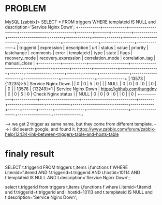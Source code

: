 # PROBLEM
MySQL [zabbix]> SELECT * FROM triggers  WHERE templateid IS NULL and description='Service Nginx Down';
+-----------+------------+--------------------+----------------------------+--------+-------+----------+------------+--------------------+-------+------------+------+-------+-------+---------------+---------------------+------------------+-----------------+--------------+
| triggerid | expression | description        | url                        | status | value | priority | lastchange | comments           | error | templateid | type | state | flags | recovery_mode | recovery_expression | correlation_mode | correlation_tag | manual_close |
+-----------+------------+--------------------+----------------------------+--------+-------+----------+------------+--------------------+-------+------------+------+-------+-------+---------------+---------------------+------------------+-----------------+--------------+
|     13573 | {13235}>5  | Service Nginx Down |                            |      0 |     0 |        5 |          0 |                    |       |       NULL |    0 |     0 |     0 |             0 |                     |                0 |                 |            0 |
|     13578 | {13249}=1  | Service Nginx Down | https://github.com/hungdnv |      0 |     0 |        5 |          0 | Check Nginx status |       |       NULL |    0 |     0 |     0 |             0 |                     |                0 |                 |            0 |
+-----------+------------+--------------------+----------------------------+--------+-------+----------+------------+--------------------+-------+------------+------+-------+-------+---------------+---------------------+------------------+-----------------+--------------+


--> we get 2 trigger as same name, but they come from different template. 
--> i did search google, and found it, https://www.zabbix.com/forum/zabbix-help/12434-link-between-triggers-table-and-hosts-table


# finaly result

SELECT t.triggerid 
FROM triggers t,items i,functions f 
WHERE i.itemid=f.itemid 
    AND f.triggerid=t.triggerid 
    AND i.hostid=10114 
    AND t.templateid IS NULL 
    AND t.description='Service Nginx Down';


    
select t.triggerid from triggers t,items i,functions f where i.itemid=f.itemid and f.triggerid=t.triggerid and i.hostid=10113 and t.templateid IS NULL and t.description='Service Nginx Down';


